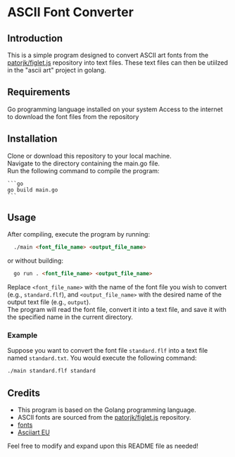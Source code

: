 # ASCII Font Converter

## Introduction

This is a simple program designed to convert ASCII art fonts from the [patorjk/figlet.js](https://github.com/patorjk/figlet.js/blob/main/fonts) repository into text files. These text files can then be utiilzed in the "ascii art" project in golang.

## Requirements

Go programming language installed on your system
Access to the internet to download the font files from the repository

## Installation
Clone or download this repository to your local machine.  
Navigate to the directory containing the main.go file.  
Run the following command to compile the program:  

    ```go
    go build main.go
    ```

## Usage
After compiling, execute the program by running:

```md
  ./main <font_file_name> <output_file_name>
```

or without building:

```md
  go run . <font_file_name> <output_file_name>
```

Replace `<font_file_name>` with the name of the font file you wish to convert (e.g., `standard.flf`), and `<output_file_name>` with the desired name of the output text file (e.g., `output`).  
The program will read the font file, convert it into a text file, and save it with the specified name in the current directory.

### Example

Suppose you want to convert the font file `standard.flf` into a text file named `standard.txt`. You would execute the following command:

``` bash
./main standard.flf standard
```

## Credits

- This program is based on the Golang programming language.
- ASCII fonts are sourced from the [patorjk/figlet.js](https://github.com/patorjk/figlet.js/blob/main/fonts) repository.
- [fonts](http://www.jave.de/figlet/fonts/overview.html)
- [Asciiart EU](https://www.asciiart.eu/text-to-ascii-art)

Feel free to modify and expand upon this README file as needed!
